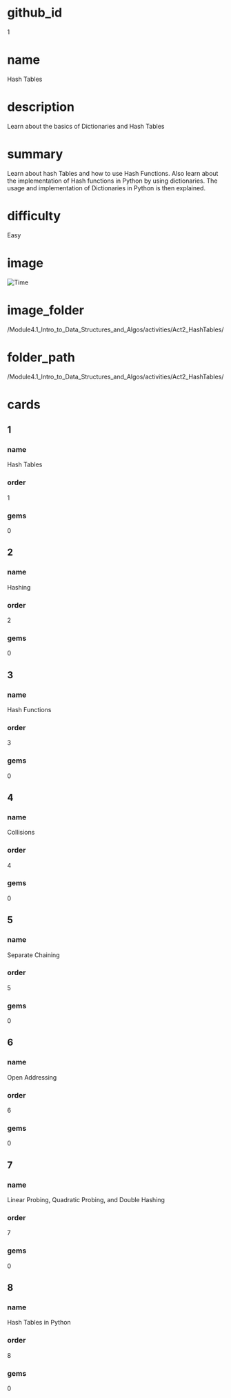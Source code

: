 # github_id
1

# name
Hash Tables

# description
Learn about the basics of Dictionaries and Hash Tables 

# summary
Learn about hash Tables and how to use Hash Functions. Also learn about the implementation of Hash functions in Python by using dictionaries. The usage and implementation of Dictionaries in Python is then explained.

# difficulty
Easy

# image
![Time](/Module4.1_Intro_to_Data_Structures_and_Algos/Images/hash.jpg)

# image_folder
/Module4.1_Intro_to_Data_Structures_and_Algos/activities/Act2_HashTables/

# folder_path
/Module4.1_Intro_to_Data_Structures_and_Algos/activities/Act2_HashTables/

# cards
 
## 1

### name
Hash Tables

### order
1 

### gems
0

## 2

### name
Hashing

### order
2

### gems
0

## 3

### name
Hash Functions

### order
3

### gems
0

## 4

### name
Collisions 

### order
4

### gems
0

## 5

### name
Separate Chaining

### order
5

### gems
0

## 6

### name
Open Addressing

### order
6

### gems
0

## 7

### name
Linear Probing, Quadratic Probing, and Double Hashing

### order
7

### gems
0

## 8

### name
Hash Tables in Python

### order
8

### gems
0
